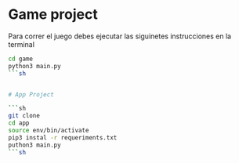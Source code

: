# Game project

Para correr el juego debes ejecutar las siguinetes instrucciones en la terminal

```sh
cd game
python3 main.py
```sh


# App Project

```sh
git clone
cd app
source env/bin/activate
pip3 instal -r requeriments.txt
puthon3 main.py
```sh
